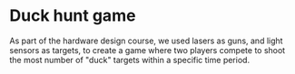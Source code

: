 # Duck hunt game

As part of the hardware design course, we used lasers as guns, and light sensors as targets, to create a game where two players compete to shoot the most number of "duck" targets within a specific time period.
